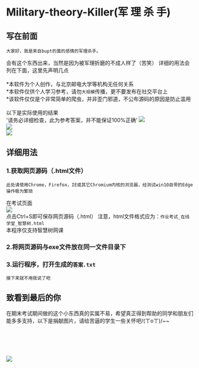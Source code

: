 # Military-theory-Killer(军 理 杀 手)
## 写在前面
    大家好，我是来自bupt的莫的感情的军理杀手。
会有这个东西出来，当然是因为被军理折磨的不成人样了（苦笑）
详细的用法会列在下面，这里先声明几点<br><br>
    *本软件为个人创作，与北京邮电大学等机构无任何关系<br>
    *本软件仅供个人学习参考，请勿`大规模`传播，更不要发布在社交平台上<br>
    *该软件仅仅是个非常简单的爬虫，并非歪门邪道，不公布源码的原因是防止滥用<br><br>
以下是实际使用的结果<br>
    '请务必详细检查，此为参考答案，并不能保证100%正确'
![](https://github.com/FAWC-bupt/img/blob/master/1.png)<br>
![](https://github.com/FAWC-bupt/img/blob/master/2.png)<br>
![](https://github.com/FAWC-bupt/img/blob/master/3.png)<br>

## 详细用法
### 1.获取网页源码（.html文件）
    此处请使用Chrome，Firefox，IE或其它Chromium内核的浏览器，经测试win10自带的Edge操作极为繁琐
在考试页面<br>
![](https://github.com/FAWC-bupt/img/blob/master/5.jpg)<br>
点击Ctrl+S即可保存网页源码（.html）
        注意，html文件格式应为：`作业考试_在线学堂_智慧树.html`<br>
本程序仅支持智慧树网课
### 2.将网页源码与exe文件放在同一文件目录下
### 3.运行程序，打开生成的`答案.txt`
    接下来就不用我说了吧
## 致看到最后的你
在期末考试期间做的这个小东西真的实属不易，希望真正得到帮助的同学和朋友们能多多支持，以下是捐献图片，请给苦逼的学生一些关怀吧/(ㄒoㄒ)/~~<br>
<br>
<br>
<br>
<br>
<br>
![](https://github.com/FAWC-bupt/img/blob/master/4.jpg)<br>
